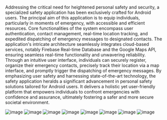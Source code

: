 Addressing the critical need for heightened personal safety and security, a specialized safety application has been exclusively crafted for Android users.
The principal aim of this application is to equip individuals, particularly in moments of emergency, with accessible and efficient resources. 
Core functionalities of the system encompass user authentication, contact management, real-time location tracking, and expedited dispatching of emergency messages to designated contacts.
The application's intricate architecture seamlessly integrates cloud-based services, notably Firebase Real-time Database and the Google Maps API,
ensuring seamless real-time functionality and unwavering reliability. Through an intuitive user interface, individuals can securely register,
organize their emergency contacts, precisely track their location via a map interface, and promptly trigger the dispatching of emergency messages.
By emphasizing user safety and harnessing state-of-the-art technology, the safety application heralds a significant advancement in personal safety 
solutions tailored for Android users. It delivers a holistic yet user-friendly platform that empowers individuals to confront emergencies with confidence and assurance,
ultimately fostering a safer and more secure societal environment.

![image](https://github.com/user-attachments/assets/8b5c9a50-4a51-4788-a30a-7f15d06e858e)           ![image](https://github.com/user-attachments/assets/97e7c8f3-abf5-4058-af38-0e93906e1906)
![image](https://github.com/user-attachments/assets/fe74dcd4-d8ef-4a76-8dbf-74d5d01e6b1f)           ![image](https://github.com/user-attachments/assets/56207dd7-f5b2-4f3a-a01f-72a0df2d9ec1)
![image](https://github.com/user-attachments/assets/f5b5c998-a21f-485e-95ab-da942bd99c2b)           ![image](https://github.com/user-attachments/assets/683abd72-7929-4743-b509-fd8c399f4059)
![image](https://github.com/user-attachments/assets/c471274c-92e2-44f1-8b33-6959fbbda4ba)           ![image](https://github.com/user-attachments/assets/8b946731-dd4b-462a-80c4-d51d0ec59a72)





